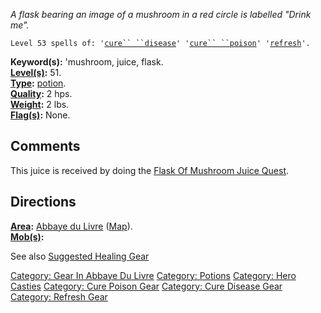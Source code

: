 *A flask bearing an image of a mushroom in a red circle is labelled
"Drink me".*

`Level 53 spells of: '`[`cure`` ``disease`](Cure_Disease "wikilink")`' '`[`cure`` ``poison`](Cure_Poison "wikilink")`' '`[`refresh`](Refresh "wikilink")`'.`

**Keyword(s):** 'mushroom, juice, flask.  
**[Level(s)](Object_Level "wikilink"):** 51.  
**[Type](:Category:_Object_Types "wikilink"):**
[potion](:Category:_Potions "wikilink").  
**[Quality](Object_Quality "wikilink"):** 2 hps.  
**[Weight](Object_Weight "wikilink"):** 2 lbs.  
**[Flag(s)](:Category:_Object_Flags "wikilink"):** None.  

## Comments

This juice is received by doing the [Flask Of Mushroom Juice
Quest](Flask_Of_Mushroom_Juice_Quest "wikilink").

## Directions

**[Area](:Category:_Areas "wikilink"):** [Abbaye du
Livre](:Category:_Abbaye_Du_Livre "wikilink")
([Map](Abbaye_Du_Livre_Map "wikilink")).  
**[Mob(s)](:Category:_Mobs "wikilink"):**

See also [Suggested Healing
Gear](Suggested_Spellcasting_Gear#Suggested_Healing_Gear "wikilink")

[Category: Gear In Abbaye Du
Livre](Category:_Gear_In_Abbaye_Du_Livre "wikilink") [Category:
Potions](Category:_Potions "wikilink") [Category: Hero
Casties](Category:_Hero_Casties "wikilink") [Category: Cure Poison
Gear](Category:_Cure_Poison_Gear "wikilink") [Category: Cure Disease
Gear](Category:_Cure_Disease_Gear "wikilink") [Category: Refresh
Gear](Category:_Refresh_Gear "wikilink")
